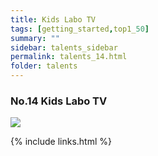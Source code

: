 ```yaml
---
title: Kids Labo TV
tags: [getting_started,top1_50]
summary: ""
sidebar: talents_sidebar
permalink: talents_14.html
folder: talents
---
```



### No.14 Kids Labo TV

![](https://yt3.ggpht.com/prUdMkJ_D98MJHQr_JXpXo5AnXzVHszP8jt6OwJBoqAPicCp3r48353Cx10bJnSMV_v_6cI5oA=s176-c-k-c0x00ffffff-no-rj)







{% include links.html %}
